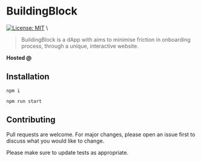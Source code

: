 # BuildingBlock

[![License: MIT](https://img.shields.io/badge/License-MIT-yellow.svg)](https://opensource.org/licenses/MIT) \

> BuildingBlock is a dApp with aims to minimise friction in onboarding process, through a unique, interactive website.

**Hosted @ <insert link>**

## Installation

```
npm i

npm run start
```

## Contributing

Pull requests are welcome. For major changes, please open an issue first to discuss what you would like to change.

Please make sure to update tests as appropriate.
